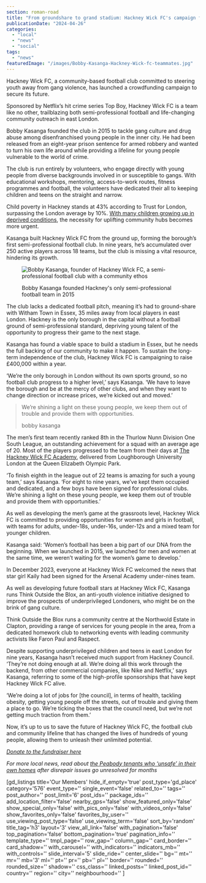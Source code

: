 ```yaml
---
section: roman-road
title: "From groundshare to grand stadium: Hackney Wick FC's campaign for a permanent home"
publicationDate: "2024-04-26"
categories: 
  - "local"
  - "news"
  - "social"
tags: 
  - "news"
featuredImage: "/images/Bobby-Kasanga-Hackney-Wick-fc-teammates.jpg"
---
```


Hackney Wick FC, a community-based football club committed to steering youth away from gang violence, has launched a crowdfunding campaign to secure its future. 

Sponsored by Netflix’s hit crime series Top Boy, Hackney Wick FC is a team like no other, trailblazing both semi-professional football and life-changing community outreach in east London.

Bobby Kasanga founded the club in 2015 to tackle gang culture and drug abuse among disenfranchised young people in the inner city. He had been released from an eight-year prison sentence for armed robbery and wanted to turn his own life around while providing a lifeline for young people vulnerable to the world of crime.

The club is run entirely by volunteers, who engage directly with young people from diverse backgrounds involved in or susceptible to gangs. With educational workshops, mentoring, access-to-work routes, fitness programmes and football, the volunteers have dedicated their all to keeping children and teens on the straight and narrow.

Child poverty in Hackney stands at 43% according to Trust for London, surpassing the London average by 10%. [With many children growing up in deprived conditions](https://www.timeout.com/london/news/this-new-map-shows-londons-most-deprived-areas-120522), the necessity for uplifting community hubs becomes more urgent.

Kasanga built Hackney Wick FC from the ground up, forming the borough’s first semi-professional football club. In nine years, he’s accumulated over 250 active players across 18 teams, but the club is missing a vital resource, hindering its growth.

<figure>

![Bobby Kasanga, founder of Hackney Wick FC, a semi-professional football club with a community ethos](/images/Bobby-Kasanga-Hackney-Wick-football-club-1.jpg)

<figcaption>

Bobby Kasanga founded Hackney's only semi-professional football team in 2015

</figcaption>

</figure>

The club lacks a dedicated football pitch, meaning it’s had to ground-share with Witham Town in Essex, 35 miles away from local players in east London. Hackney is the only borough in the capital without a football ground of semi-professional standard, depriving young talent of the opportunity to progress their game to the next stage.

Kasanga has found a viable space to build a stadium in Essex, but he needs the full backing of our community to make it happen. To sustain the long-term independence of the club, Hackney Wick FC is campaigning to raise £400,000 within a year.

‘We’re the only borough in London without its own sports ground, so no football club progress to a higher level,’ says Kasanga. ‘We have to leave the borough and be at the mercy of other clubs, and when they want to change direction or increase prices, we’re kicked out and moved.’

> We’re shining a light on these young people, we keep them out of trouble and provide them with opportunities.  
> 
> bobby kasanga

The men’s first team recently ranked 8th in the Thurlow Nunn Division One South League, an outstanding achievement for a squad with an average age of 20. Most of the players progressed to the team from their days at [The Hackney Wick FC Academy](https://romanroadlondon.com/hackney-wick-fc-loughborough-university-sports-academy/), delivered from Loughborough University London at the Queen Elizabeth Olympic Park.

‘To finish eighth in the league out of 22 teams is amazing for such a young team,’ says Kasanga. ‘For eight to nine years, we’ve kept them occupied and dedicated, and a few boys have been signed for professional clubs. We’re shining a light on these young people, we keep them out of trouble and provide them with opportunities.’

As well as developing the men’s game at the grassroots level, Hackney Wick FC is committed to providing opportunities for women and girls in football, with teams for adults, under-18s, under-16s, under-12s and a mixed team for younger children.

Kasanga said: ‘Women’s football has been a big part of our DNA from the beginning. When we launched in 2015, we launched for men and women at the same time, we weren’t waiting for the women’s game to develop.’

In December 2023, everyone at Hackney Wick FC welcomed the news that star girl Kaily had been signed for the Arsenal Academy under-nines team.

As well as developing future football stars at Hackney Wick FC, Kasanga runs Think Outside the Blox, an anti-youth violence initiative designed to improve the prospects of underprivileged Londoners, who might be on the brink of gang culture.

Think Outside the Blox runs a community centre at the Northwold Estate in Clapton, providing a range of services for young people in the area, from a dedicated homework club to networking events with leading community activists like Faron Paul and Raspect.

Despite supporting underprivileged children and teens in east London for nine years, Kasanga hasn’t received much support from Hackney Council. ‘They’re not doing enough at all. We’re doing all this work through the backend, from other commercial companies, like Nike and Netflix,’ says Kasanga, referring to some of the high-profile sponsorships that have kept Hackney Wick FC alive.

‘We’re doing a lot of jobs for \[the council\], in terms of health, tackling obesity, getting young people off the streets, out of trouble and giving them a place to go. We’re ticking the boxes that the council need, but we’re not getting much traction from them.’

Now, it’s up to us to save the future of Hackney Wick FC, the football club and community lifeline that has changed the lives of hundreds of young people, allowing them to unleash their unlimited potential.

_[Donate to the fundraiser here](https://www.gofundme.com/f/hackney-wick-fc-stadium?utm_campaign=p_cp+fundraiser-sidebar&utm_medium=copy_link_all&utm_source=customer)_

_For more local news, read about_ [_the Peabody tenants who ‘unsafe’ in their own homes_](https://romanroadlondon.com/peabody-tower-hamlets-tenants-seeking-compensation-damp-mould/) _after disrepair issues go unresolved for months_

\[gd\_listings title='Our Members' hide\_if\_empty='true' post\_type='gd\_place' category='576' event\_type='' single\_event='false' related\_to='' tags='' post\_author='' post\_limit='6' post\_ids='' package\_ids='' add\_location\_filter='false' nearby\_gps='false' show\_featured\_only='false' show\_special\_only='false' with\_pics\_only='false' with\_videos\_only='false' show\_favorites\_only='false' favorites\_by\_user='' use\_viewing\_post\_type='false' use\_viewing\_term='false' sort\_by='random' title\_tag='h3' layout='3' view\_all\_link='false' with\_pagination='false' top\_pagination='false' bottom\_pagination='true' pagination\_info='' template\_type='' tmpl\_page='' row\_gap='' column\_gap='' card\_border='' card\_shadow='' with\_carousel='' with\_indicators='' indicators\_mb='' with\_controls='' slide\_interval='5' slide\_ride='' center\_slide='' bg='' mt='' mr='' mb='3' ml='' pt='' pr='' pb='' pl='' border='' rounded='' rounded\_size='' shadow='' css\_class='' linked\_posts='' linked\_post\_id='' country='' region='' city='' neighbourhood='' \]
